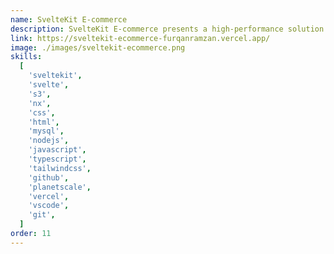 ```yaml
---
name: SvelteKit E-commerce
description: SvelteKit E-commerce presents a high-performance solution for online stores, enhancing the shopping experience with exceptional speed, adaptable design, and effortless navigation. This platform places great importance on swift loading times and minimal data usage. It even can function without JavaScript, seamlessly transforming browsing into successful purchases.
link: https://sveltekit-ecommerce-furqanramzan.vercel.app/
image: ./images/sveltekit-ecommerce.png
skills:
  [
    'sveltekit',
    'svelte',
    's3',
    'nx',
    'css',
    'html',
    'mysql',
    'nodejs',
    'javascript',
    'typescript',
    'tailwindcss',
    'github',
    'planetscale',
    'vercel',
    'vscode',
    'git',
  ]
order: 11
---
```

